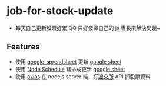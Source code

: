 # job-for-stock-update
* 每天自己更新股票好累 QQ 只好發揮自己的 js 專長來解決問題~

## Features
* 使用 [google-spreadsheet](https://www.npmjs.com/package/google-spreadsheet) 更新 [google sheet](https://docs.google.com/spreadsheets/)
* 使用 [Node Schedule](https://www.npmjs.com/package/node-schedule) 寫排成更新 [google sheet](https://docs.google.com/spreadsheets/)
* 使用 [axios](https://github.com/axios/axios) 在 nodejs server 端，打[證交所](https://www.twse.com.tw/) API 抓股票資料
